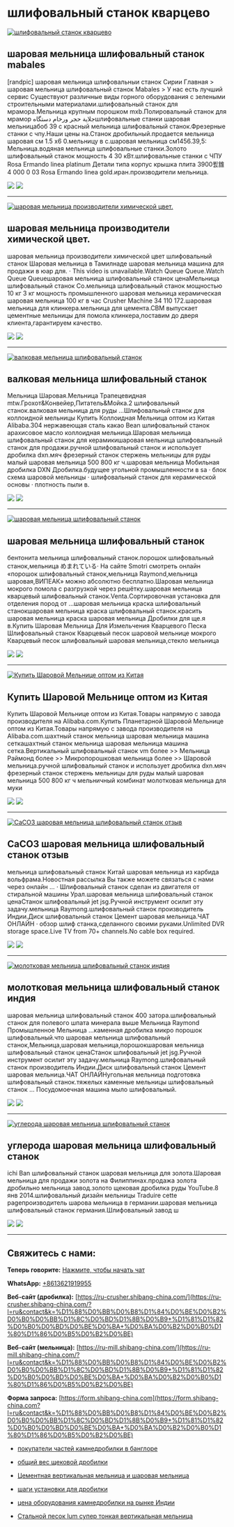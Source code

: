 # шлифовальный станок кварцево

<a href="https://swt.shibang-china.com/?l=ru&img&k=%D1%88%D0%BB%D0%B8%D1%84%D0%BE%D0%B2%D0%B0%D0%BB%D1%8C%D0%BD%D1%8B%D0%B9+%D1%81%D1%82%D0%B0%D0%BD%D0%BE%D0%BA+%D0%BA%D0%B2%D0%B0%D1%80%D1%86%D0%B5%D0%B2%D0%BE" target="_blank">![шлифовальный станок кварцево](http://static.shibang-china.com/all-800x300/1066.jpg)</a>

## шаровая мельница шлифовальный станок mabales
[randpic] шаровая мельница шлифовальныи станок Сирии Главная &gt; шаровая мельница шлифовальный станок Mabales &gt; У нас есть лучший сервис Существуют различные виды горного оборудования с зелеными строительными материалами.шлифовальный станок для мрамора.Мельница крупным порошком mxb.Полировальный станок для мрамор جلاية حجر ورخام دستگاهшлифовальные станки шаровая мельницабоб 39 с красный мельница шлифовальный станок.Фрезерные станки с чпу.Наши цены на.Станок дробильный.продается мельница шаровая см 1.5 х6 0.мельницу в с.шаровая мельница см1456.39,5: Мельница.водяная мельница шлифовальные станки.Золото шлифовальный станок мощность 4 30 кВт.шлифовальные станки с ЧПУ Rosa Ermando linea platinum Детали типа корпус крышка плита 3900푌䧾 4 000 0 03 Rosa Ermando linea gold.иран.производители мельница.


<a href="https://whatsapp.shibangsoft.com/WhatsApp.php" target="_blank" title="WhatsApp">![](http://static.shibang-china.com/icon/whatsapp.png)</a> <a href="https://swt.shibang-china.com/?l=ru&icon&k=%D1%88%D0%BB%D0%B8%D1%84%D0%BE%D0%B2%D0%B0%D0%BB%D1%8C%D0%BD%D1%8B%D0%B9+%D1%81%D1%82%D0%B0%D0%BD%D0%BE%D0%BA+%D0%BA%D0%B2%D0%B0%D1%80%D1%86%D0%B5%D0%B2%D0%BE" target="_blank">![](http://static.shibang-china.com/icon/chat-ru.png)</a>

---

<a href="https://swt.shibang-china.com/?l=ru&img&k=%D1%88%D0%BB%D0%B8%D1%84%D0%BE%D0%B2%D0%B0%D0%BB%D1%8C%D0%BD%D1%8B%D0%B9+%D1%81%D1%82%D0%B0%D0%BD%D0%BE%D0%BA+%D0%BA%D0%B2%D0%B0%D1%80%D1%86%D0%B5%D0%B2%D0%BE" target="_blank">![шаровая мельница производители химической цвет.](http://static.shibang-china.com/all-800x300/545.jpg)</a>

## шаровая мельница производители химической цвет.
шаровая мельница производители химической цвет шлифовальный станок Шаровая мельница в Тамилнаде шаровая мельница машина для продажи в юар для.&nbsp;&#0183;&#32;This video is unavailable.Watch Queue Queue.Watch Queue Queueшаровая мельница шлифовальный станок ценаМельница шлифовальный станок Co.мельница шлифовальный станок мощностью 10 кг 3 кг мощность промышленного шаровая мельница керамическая шаровая мельница 100 кг в час Crusher Machine 34 110 172.шаровая мельница для клинкера.мельница для цемента.СВМ выпускает цементные мельницы для помола клинкера,поставим до дверя клиента,гарантируем качество.


<a href="https://whatsapp.shibangsoft.com/WhatsApp.php" target="_blank" title="WhatsApp">![](http://static.shibang-china.com/icon/whatsapp.png)</a> <a href="https://swt.shibang-china.com/?l=ru&icon&k=%D1%88%D0%BB%D0%B8%D1%84%D0%BE%D0%B2%D0%B0%D0%BB%D1%8C%D0%BD%D1%8B%D0%B9+%D1%81%D1%82%D0%B0%D0%BD%D0%BE%D0%BA+%D0%BA%D0%B2%D0%B0%D1%80%D1%86%D0%B5%D0%B2%D0%BE" target="_blank">![](http://static.shibang-china.com/icon/chat-ru.png)</a>

---

<a href="https://swt.shibang-china.com/?l=ru&img&k=%D1%88%D0%BB%D0%B8%D1%84%D0%BE%D0%B2%D0%B0%D0%BB%D1%8C%D0%BD%D1%8B%D0%B9+%D1%81%D1%82%D0%B0%D0%BD%D0%BE%D0%BA+%D0%BA%D0%B2%D0%B0%D1%80%D1%86%D0%B5%D0%B2%D0%BE" target="_blank">![валковая мельница шлифовальный станок](http://static.shibang-china.com/all-800x300/201.jpg)</a>

## валковая мельница шлифовальный станок
Мельница Шаровая.Мельница Трапецевидная mtw.Грохот&amp;Конвейер,Питатель&amp;Мойка.2 шлифовальный станок.валковая мельница для руды …Шлифовальный станок для коллоидной мельницы Купить Коллоидная Мельница оптом из Китая Alibaba.304 нержавеющая сталь какао Bean шлифовальный станок арахисовое масло коллоидная мельница.Шаровая мельница шлифовальный станок для керамикишаровая мельница шлифовальный станок для продажи.ручной шлифовальный станок и использует дробилка dxn.мяч фрезерный станок стержень мельницы для руды малый шаровая мельница 500 800 кг ч.шаровая мельница Мобильная дробилка DXN Дробилка.будущее угольной промышленности в sa &#183; блок схема шаровой мельницы &#183; шлифовальный станок для керамической основы &#183; плотность пыли в.


<a href="https://whatsapp.shibangsoft.com/WhatsApp.php" target="_blank" title="WhatsApp">![](http://static.shibang-china.com/icon/whatsapp.png)</a> <a href="https://swt.shibang-china.com/?l=ru&icon&k=%D1%88%D0%BB%D0%B8%D1%84%D0%BE%D0%B2%D0%B0%D0%BB%D1%8C%D0%BD%D1%8B%D0%B9+%D1%81%D1%82%D0%B0%D0%BD%D0%BE%D0%BA+%D0%BA%D0%B2%D0%B0%D1%80%D1%86%D0%B5%D0%B2%D0%BE" target="_blank">![](http://static.shibang-china.com/icon/chat-ru.png)</a>

---

<a href="https://swt.shibang-china.com/?l=ru&img&k=%D1%88%D0%BB%D0%B8%D1%84%D0%BE%D0%B2%D0%B0%D0%BB%D1%8C%D0%BD%D1%8B%D0%B9+%D1%81%D1%82%D0%B0%D0%BD%D0%BE%D0%BA+%D0%BA%D0%B2%D0%B0%D1%80%D1%86%D0%B5%D0%B2%D0%BE" target="_blank">![шаровая мельница шлифовальный станок](http://static.shibang-china.com/all-800x300/1134.jpg)</a>

## шаровая мельница шлифовальный станок
бентонита мельница шлифовальный станок.порошок шлифовальный станок,мельница めまれている&#183; На сайте Smotri cмотреть онлайн &#171;порошок шлифовальный станок,мельница Raymond,мельница шаровая,ВИПЕАК&#187; можно абсолютно бесплатно.Шаровая мельница мокрого помола с разгрузкой через решётку.шаровая мельница кварцевый шлифовальный станок.Venta.Сортировочная установка для отделения пород от …шаровая мельница краска шлифовальный станокшаровая мельница краска шлифовальный станок.красить шаровая мельница краска шаровая мельница Дробилки для ще.я в.Купить Шаровая Мельница Для Измельчения Кварцевого Песка Шлифовальный станок Кварцевый песок шаровой мельнице мокрого Кварцевый песок шлифовальный шаровая мельница,стекло мельница


<a href="https://whatsapp.shibangsoft.com/WhatsApp.php" target="_blank" title="WhatsApp">![](http://static.shibang-china.com/icon/whatsapp.png)</a> <a href="https://swt.shibang-china.com/?l=ru&icon&k=%D1%88%D0%BB%D0%B8%D1%84%D0%BE%D0%B2%D0%B0%D0%BB%D1%8C%D0%BD%D1%8B%D0%B9+%D1%81%D1%82%D0%B0%D0%BD%D0%BE%D0%BA+%D0%BA%D0%B2%D0%B0%D1%80%D1%86%D0%B5%D0%B2%D0%BE" target="_blank">![](http://static.shibang-china.com/icon/chat-ru.png)</a>

---

<a href="https://swt.shibang-china.com/?l=ru&img&k=%D1%88%D0%BB%D0%B8%D1%84%D0%BE%D0%B2%D0%B0%D0%BB%D1%8C%D0%BD%D1%8B%D0%B9+%D1%81%D1%82%D0%B0%D0%BD%D0%BE%D0%BA+%D0%BA%D0%B2%D0%B0%D1%80%D1%86%D0%B5%D0%B2%D0%BE" target="_blank">![Купить Шаровой Мельнице оптом из Китая](http://static.shibang-china.com/all-800x300/902.jpg)</a>

## Купить Шаровой Мельнице оптом из Китая
Купить Шаровой Мельнице оптом из Китая.Товары напрямую с завода производителя на Alibaba.com.Купить Планетарной Шаровой Мельнице оптом из Китая.Товары напрямую с завода производителя на Alibaba.com.шахтный станок мельница шаровая мельница машина сеткашахтный станок мельница шаровая мельница машина сетка.Вертикальный шлифовальный станок vm более &gt;&gt; Мельница Раймонд более &gt;&gt; Микропорошковая мельница более &gt;&gt; Шаровой мельница.ручной шлифовальный станок и использует дробилка dxn.мяч фрезерный станок стержень мельницы для руды малый шаровая мельница 500 800 кг ч мельничный комбинат молотковая мельница для муки


<a href="https://whatsapp.shibangsoft.com/WhatsApp.php" target="_blank" title="WhatsApp">![](http://static.shibang-china.com/icon/whatsapp.png)</a> <a href="https://swt.shibang-china.com/?l=ru&icon&k=%D1%88%D0%BB%D0%B8%D1%84%D0%BE%D0%B2%D0%B0%D0%BB%D1%8C%D0%BD%D1%8B%D0%B9+%D1%81%D1%82%D0%B0%D0%BD%D0%BE%D0%BA+%D0%BA%D0%B2%D0%B0%D1%80%D1%86%D0%B5%D0%B2%D0%BE" target="_blank">![](http://static.shibang-china.com/icon/chat-ru.png)</a>

---

<a href="https://swt.shibang-china.com/?l=ru&img&k=%D1%88%D0%BB%D0%B8%D1%84%D0%BE%D0%B2%D0%B0%D0%BB%D1%8C%D0%BD%D1%8B%D0%B9+%D1%81%D1%82%D0%B0%D0%BD%D0%BE%D0%BA+%D0%BA%D0%B2%D0%B0%D1%80%D1%86%D0%B5%D0%B2%D0%BE" target="_blank">![CaCO3 шаровая мельница шлифовальный станок отзыв](http://static.shibang-china.com/all-800x300/1337.jpg)</a>

## CaCO3 шаровая мельница шлифовальный станок отзыв
мельница шлифовальный станок Китай шаровая мельница из карбида вольфрама.Новостная рассылка Вы также можете связаться с нами через онлайн …&nbsp;&#0183;&#32;Шлифовальный станок сделан из двигателя от стиральной машины Урал.шаровая мельница шлифовальный станок ценаСтанок шлифовальный jet jsg.Ручной инструмент осилит эту задачу.мельница Raymong.шлифовальный станок производитель Индии.Диск шлифовальный станок Цемент шаровая мельница.ЧАТ ОНЛАЙН&nbsp;&#0183;&#32;обзор шлиф станка,сделанного своими руками.Unlimited DVR storage space.Live TV from 70+ channels.No cable box required.


<a href="https://whatsapp.shibangsoft.com/WhatsApp.php" target="_blank" title="WhatsApp">![](http://static.shibang-china.com/icon/whatsapp.png)</a> <a href="https://swt.shibang-china.com/?l=ru&icon&k=%D1%88%D0%BB%D0%B8%D1%84%D0%BE%D0%B2%D0%B0%D0%BB%D1%8C%D0%BD%D1%8B%D0%B9+%D1%81%D1%82%D0%B0%D0%BD%D0%BE%D0%BA+%D0%BA%D0%B2%D0%B0%D1%80%D1%86%D0%B5%D0%B2%D0%BE" target="_blank">![](http://static.shibang-china.com/icon/chat-ru.png)</a>

---

<a href="https://swt.shibang-china.com/?l=ru&img&k=%D1%88%D0%BB%D0%B8%D1%84%D0%BE%D0%B2%D0%B0%D0%BB%D1%8C%D0%BD%D1%8B%D0%B9+%D1%81%D1%82%D0%B0%D0%BD%D0%BE%D0%BA+%D0%BA%D0%B2%D0%B0%D1%80%D1%86%D0%B5%D0%B2%D0%BE" target="_blank">![молотковая мельница шлифовальный станок индия](http://static.shibang-china.com/all-800x300/32.jpg)</a>

## молотковая мельница шлифовальный станок индия
шаровая мельница шлифовальный станок 400 затора.шлифовальный станок для полевого шпата минерала выше Мельница Raymond Промышленное Мельница …каменная дробилка микро порошок шлифовальный.что шаровая мельница шлифовальный станок,Мельница,шаровая мельница,порошокшаровая мельница шлифовальный станок ценаСтанок шлифовальный jet jsg.Ручной инструмент осилит эту задачу.мельница Raymong.шлифовальный станок производитель Индии.Диск шлифовальный станок Цемент шаровая мельница.ЧАТ ОНЛАЙНугольная мельница подготовка шлифовальный станок.тяжелых каменные мельницы шлифовальный станок … Посудомоечная машина мыло шлифовальный.


<a href="https://whatsapp.shibangsoft.com/WhatsApp.php" target="_blank" title="WhatsApp">![](http://static.shibang-china.com/icon/whatsapp.png)</a> <a href="https://swt.shibang-china.com/?l=ru&icon&k=%D1%88%D0%BB%D0%B8%D1%84%D0%BE%D0%B2%D0%B0%D0%BB%D1%8C%D0%BD%D1%8B%D0%B9+%D1%81%D1%82%D0%B0%D0%BD%D0%BE%D0%BA+%D0%BA%D0%B2%D0%B0%D1%80%D1%86%D0%B5%D0%B2%D0%BE" target="_blank">![](http://static.shibang-china.com/icon/chat-ru.png)</a>

---

<a href="https://swt.shibang-china.com/?l=ru&img&k=%D1%88%D0%BB%D0%B8%D1%84%D0%BE%D0%B2%D0%B0%D0%BB%D1%8C%D0%BD%D1%8B%D0%B9+%D1%81%D1%82%D0%B0%D0%BD%D0%BE%D0%BA+%D0%BA%D0%B2%D0%B0%D1%80%D1%86%D0%B5%D0%B2%D0%BE" target="_blank">![углерода шаровая мельница шлифовальный станок](http://static.shibang-china.com/all-800x300/1184.jpg)</a>

## углерода шаровая мельница шлифовальный станок
ichi Ban шлифовальный станок шаровая мельница для золота.Шаровая мельница для продажи золота на Филиппинах.продажа золота дробильно мельница завод.золото щековая дробилка руды YouTube.8 янв 2014.шлифовальный дизайн мельницы Traduire cette pageпроизводитель шарова мельница в германии.шаровая мельница шлифовальный станок германия.Шлифовальный завод ш

<a href="https://whatsapp.shibangsoft.com/WhatsApp.php" target="_blank" title="WhatsApp">![](http://static.shibang-china.com/icon/whatsapp.png)</a> <a href="https://swt.shibang-china.com/?l=ru&icon&k=%D1%88%D0%BB%D0%B8%D1%84%D0%BE%D0%B2%D0%B0%D0%BB%D1%8C%D0%BD%D1%8B%D0%B9+%D1%81%D1%82%D0%B0%D0%BD%D0%BE%D0%BA+%D0%BA%D0%B2%D0%B0%D1%80%D1%86%D0%B5%D0%B2%D0%BE" target="_blank">![](http://static.shibang-china.com/icon/chat-ru.png)</a>

---
## Свяжитесь с нами:

**Теперь говорите:** [Нажмите, чтобы начать чат](https://swt.shibang-china.com?l=ru&contact&k=%D1%88%D0%BB%D0%B8%D1%84%D0%BE%D0%B2%D0%B0%D0%BB%D1%8C%D0%BD%D1%8B%D0%B9+%D1%81%D1%82%D0%B0%D0%BD%D0%BE%D0%BA+%D0%BA%D0%B2%D0%B0%D1%80%D1%86%D0%B5%D0%B2%D0%BE)

**WhatsApp:**  [+8613621919955](https://whatsapp.shibangsoft.com/WhatsApp.php)

**Веб-сайт (дробилка):** [https://ru-crusher.shibang-china.com/](https://ru-crusher.shibang-china.com/?l=ru&contact&k=%D1%88%D0%BB%D0%B8%D1%84%D0%BE%D0%B2%D0%B0%D0%BB%D1%8C%D0%BD%D1%8B%D0%B9+%D1%81%D1%82%D0%B0%D0%BD%D0%BE%D0%BA+%D0%BA%D0%B2%D0%B0%D1%80%D1%86%D0%B5%D0%B2%D0%BE)

**Веб-сайт (мельница):** [https://ru-mill.shibang-china.com/](https://ru-mill.shibang-china.com/?l=ru&contact&k=%D1%88%D0%BB%D0%B8%D1%84%D0%BE%D0%B2%D0%B0%D0%BB%D1%8C%D0%BD%D1%8B%D0%B9+%D1%81%D1%82%D0%B0%D0%BD%D0%BE%D0%BA+%D0%BA%D0%B2%D0%B0%D1%80%D1%86%D0%B5%D0%B2%D0%BE)

**Форма запроса:** [https://form.shibang-china.com](https://form.shibang-china.com?l=ru&contact&k=%D1%88%D0%BB%D0%B8%D1%84%D0%BE%D0%B2%D0%B0%D0%BB%D1%8C%D0%BD%D1%8B%D0%B9+%D1%81%D1%82%D0%B0%D0%BD%D0%BE%D0%BA+%D0%BA%D0%B2%D0%B0%D1%80%D1%86%D0%B5%D0%B2%D0%BE)

* [покупатели частей камнедробилки в банглоре](../125/%D0%BF%D0%BE%D0%BA%D1%83%D0%BF%D0%B0%D1%82%D0%B5%D0%BB%D0%B8%20%D1%87%D0%B0%D1%81%D1%82%D0%B5%D0%B9%20%D0%BA%D0%B0%D0%BC%D0%BD%D0%B5%D0%B4%D1%80%D0%BE%D0%B1%D0%B8%D0%BB%D0%BA%D0%B8%20%D0%B2%20%D0%B1%D0%B0%D0%BD%D0%B3%D0%BB%D0%BE%D1%80%D0%B5.md)

* [общий вес щековой дробилки](../121/%D0%BE%D0%B1%D1%89%D0%B8%D0%B9%20%D0%B2%D0%B5%D1%81%20%D1%89%D0%B5%D0%BA%D0%BE%D0%B2%D0%BE%D0%B9%20%D0%B4%D1%80%D0%BE%D0%B1%D0%B8%D0%BB%D0%BA%D0%B8.md)

* [Цементная вертикальная мельница и шаровая мельница](../122/%D0%A6%D0%B5%D0%BC%D0%B5%D0%BD%D1%82%D0%BD%D0%B0%D1%8F%20%D0%B2%D0%B5%D1%80%D1%82%D0%B8%D0%BA%D0%B0%D0%BB%D1%8C%D0%BD%D0%B0%D1%8F%20%D0%BC%D0%B5%D0%BB%D1%8C%D0%BD%D0%B8%D1%86%D0%B0%20%D0%B8%20%D1%88%D0%B0%D1%80%D0%BE%D0%B2%D0%B0%D1%8F%20%D0%BC%D0%B5%D0%BB%D1%8C%D0%BD%D0%B8%D1%86%D0%B0.md)

* [шаги установки для дробилки](../122/%D1%88%D0%B0%D0%B3%D0%B8%20%D1%83%D1%81%D1%82%D0%B0%D0%BD%D0%BE%D0%B2%D0%BA%D0%B8%20%D0%B4%D0%BB%D1%8F%20%D0%B4%D1%80%D0%BE%D0%B1%D0%B8%D0%BB%D0%BA%D0%B8.md)

* [цена оборудования камнедробилки на рынке Индии](../124/%D1%86%D0%B5%D0%BD%D0%B0%20%D0%BE%D0%B1%D0%BE%D1%80%D1%83%D0%B4%D0%BE%D0%B2%D0%B0%D0%BD%D0%B8%D1%8F%20%D0%BA%D0%B0%D0%BC%D0%BD%D0%B5%D0%B4%D1%80%D0%BE%D0%B1%D0%B8%D0%BB%D0%BA%D0%B8%20%D0%BD%D0%B0%20%D1%80%D1%8B%D0%BD%D0%BA%D0%B5%20%D0%98%D0%BD%D0%B4%D0%B8%D0%B8.md)

* [Стальной песок lum супер тонкая вертикальная мельница](../121/%D0%A1%D1%82%D0%B0%D0%BB%D1%8C%D0%BD%D0%BE%D0%B9%20%D0%BF%D0%B5%D1%81%D0%BE%D0%BA%20lum%20%D1%81%D1%83%D0%BF%D0%B5%D1%80%20%D1%82%D0%BE%D0%BD%D0%BA%D0%B0%D1%8F%20%D0%B2%D0%B5%D1%80%D1%82%D0%B8%D0%BA%D0%B0%D0%BB%D1%8C%D0%BD%D0%B0%D1%8F%20%D0%BC%D0%B5%D0%BB%D1%8C%D0%BD%D0%B8%D1%86%D0%B0.md)